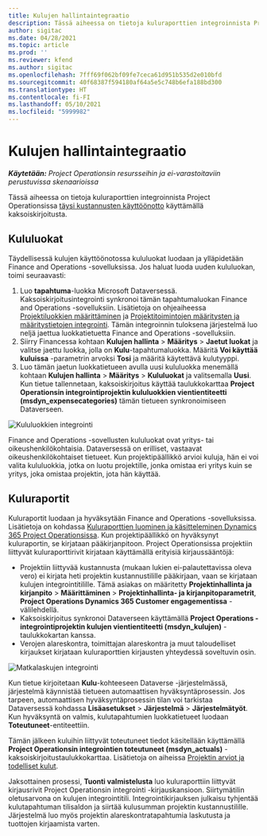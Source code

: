 ```yaml
---
title: Kulujen hallintaintegraatio
description: Tässä aiheessa on tietoja kuluraporttien integroinnista Project Operationsissa käyttämällä kaksoiskirjoitusta.
author: sigitac
ms.date: 04/28/2021
ms.topic: article
ms.prod: ''
ms.reviewer: kfend
ms.author: sigitac
ms.openlocfilehash: 7fff69f062bf09fe7ceca61d951b535d2e010bfd
ms.sourcegitcommit: 40f68387f594180af64a5e5c748b6efa188bd300
ms.translationtype: HT
ms.contentlocale: fi-FI
ms.lasthandoff: 05/10/2021
ms.locfileid: "5999982"
---
```

# <a name="expense-management-integration"></a>Kulujen hallintaintegraatio

_**Käytetään:** Project Operationsin resursseihin ja ei-varastoitaviin perustuvissa skenaarioissa_

Tässä aiheessa on tietoja kuluraporttien integroinnista Project Operationsissa [täysi kustannusten käyttöönotto](../expense/expense-overview.md) käyttämällä kaksoiskirjoitusta.

## <a name="expense-categories"></a>Kululuokat

Täydellisessä kulujen käyttöönotossa kululuokat luodaan ja ylläpidetään Finance and Operations -sovelluksissa. Jos haluat luoda uuden kululuokan, toimi seuraavasti:

1. Luo **tapahtuma**-luokka Microsoft Dataversessä. Kaksoiskirjoitusintegrointi synkronoi tämän tapahtumaluokan Finance and Operations -sovelluksiin. Lisätietoja on ohjeaiheessa [Projektiluokkien määrittäminen](/dynamics365/project-operations/project-accounting/configure-project-categories) ja [Projektitoimintojen määritysten ja määritystietojen integrointi](resource-dual-write-setup-integration.md). Tämän integroinnin tuloksena järjestelmä luo neljä jaettua luokkatietuetta Finance and Operations -sovelluksiin.
2. Siirry Financessa kohtaan **Kulujen hallinta** > **Määritys** > **Jaetut luokat** ja valitse jaettu luokka, jolla on **Kulu**-tapahtumaluokka. Määritä **Voi käyttää kuluissa** -parametrin arvoksi **Tosi** ja määritä käytettävä kulutyyppi.
3. Luo tämän jaetun luokkatietueen avulla uusi kululuokka menemällä kohtaan **Kulujen hallinta** > **Määritys** > **Kululuokat** ja valitsemalla **Uusi**. Kun tietue tallennetaan, kaksoiskirjoitus käyttää taulukkokarttaa **Project Operationsin integrointiprojektin kululuokkien vientientiteetti (msdyn\_expensecategories)** tämän tietueen synkronoimiseen Dataverseen.

  ![Kululuokkien integrointi](./media/DW6ExpenseCategories.png)

Finance and Operations -sovellusten kululuokat ovat yritys- tai oikeushenkilökohtaisia. Dataversessä on erilliset, vastaavat oikeushenkilökohtaiset tietueet. Kun projektipäällikkö arvioi kuluja, hän ei voi valita kululuokkia, jotka on luotu projektille, jonka omistaa eri yritys kuin se yritys, joka omistaa projektin, jota hän käyttää. 

## <a name="expense-reports"></a>Kuluraportit

Kuluraportit luodaan ja hyväksytään Finance and Operations -sovelluksissa. Lisätietoja on kohdassa [Kuluraporttien luominen ja käsitteleminen Dynamics 365 Project Operationsissa](/learn/modules/create-process-expense-reports/). Kun projektipäällikkö on hyväksynyt kuluraportin, se kirjataan pääkirjanpitoon. Project Operationsissa projektiin liittyvät kuluraporttirivit kirjataan käyttämällä erityisiä kirjaussääntöjä:

  - Projektiin liittyvää kustannusta (mukaan lukien ei-palautettavissa oleva vero) ei kirjata heti projektin kustannustilille pääkirjaan, vaan se kirjataan kulujen integrointitilille. Tämä asiakas on määritetty **Projektinhallinta ja kirjanpito** > **Määrittäminen** > **Projektinhallinta- ja kirjanpitoparametrit**, **Project Operations Dynamics 365 Customer engagementissa** -välilehdellä.
  - Kaksoiskirjoitus synkronoi Dataverseen käyttämällä **Project Operations -integrointiprojektin kulujen vientientiteetti (msdyn\_kulujen)** -taulukkokartan kanssa.
  - Verojen alareskontra, toimittajan alareskontra ja muut taloudelliset kirjaukset kirjataan kuluraporttien kirjausten yhteydessä soveltuvin osin.

  ![Matkalaskujen integrointi](./media/DW6ExpenseReports.png)

Kun tietue kirjoitetaan **Kulu**-kohteeseen Dataverse -järjestelmässä, järjestelmä käynnistää tietueen automaattisen hyväksyntäprosessin. Jos tarpeen, automaattisen hyväksyntäprosessin tilan voi tarkistaa Dataversessä kohdassa **Lisäasetukset** > **Järjestelmä** > **Järjestelmätyöt**. Kun hyväksyntä on valmis, kulutapahtumien luokkatietueet luodaan **Toteutuneet**-entiteettiin.

Tämän jälkeen kuluihin liittyvät toteutuneet tiedot käsitellään käyttämällä **Project Operationsin integrointien toteutuneet (msdyn\_actuals)** -kaksoiskirjoitustaulukkokarttaa. Lisätietoja on aiheissa [Projektin arviot ja todelliset kulut](resource-dual-write-estimates-actuals.md).

Jaksottainen prosessi, **Tuonti valmistelusta** luo kuluraporttiin liittyvät kirjausrivit Project Operationsin integrointi -kirjauskansioon. Siirtymätilin oletusarvona on kulujen integrointitili. Integrointikirjauksen julkaisu tyhjentää kulutapahtuman tilisaldon ja siirtää kulusumman projektin kustannustilille. Järjestelmä luo myös projektin alareskontratapahtumia laskutusta ja tuottojen kirjaamista varten.
